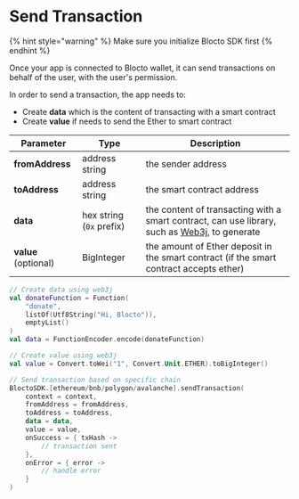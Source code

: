 # Send Transaction

{% hint style="warning" %}
Make sure you initialize Blocto SDK first
{% endhint %}

Once your app is connected to Blocto wallet, it can send transactions on behalf of the user, with the user's permission.

In order to send a transaction, the app needs to:

* Create **data** which is the content of transacting with a smart contract
* Create **value** if needs to send the Ether to smart contract

| Parameter            | Type                     | Description                                                                                                                     |
| -------------------- | ------------------------ | ------------------------------------------------------------------------------------------------------------------------------- |
| **fromAddress**      | address string           | the sender address                                                                                                              |
| **toAddress**        | address string           | the smart contract address                                                                                                      |
| **data**             | hex string (`0x` prefix) | the content of transacting with a smart contract, can use library, such as [Web3j](https://github.com/web3j/web3j), to generate |
| **value** (optional) | BigInteger               | the amount of Ether deposit in the smart contract (if the smart contract accepts ether)                                         |

```kotlin
// Create data using web3j
val donateFunction = Function(
    "donate", 
    listOf(Utf8String("Hi, Blocto")), 
    emptyList()
)
val data = FunctionEncoder.encode(donateFunction)

// Create value using web3j
val value = Convert.toWei("1", Convert.Unit.ETHER).toBigInteger()

// Send transaction based on specific chain
BloctoSDK.[ethereum/bnb/polygon/avalanche].sendTransaction(
    context = context,
    fromAddress = fromAddress,
    toAddress = toAddress,
    data = data,
    value = value,
    onSuccess = { txHash ->
        // transaction sent
    },
    onError = { error ->
        // handle error
    }
)
```
